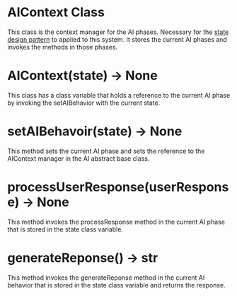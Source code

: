 # AIContext Class
This class is the context manager for the AI phases. Necessary for the <a href= 'https://www.geeksforgeeks.org/state-design-pattern/'>state design pattern</a> to applied to this system. It stores the current AI phases and invokes the methods in those phases.

# AIContext(state) -> None
This class has a class variable that holds a reference to the current AI phase by invoking the setAIBehavior with the current state.

# setAIBehavoir(state) -> None
This method sets the current AI phase and sets the reference to the AIContext manager in the AI abstract base class.

# processUserResponse(userResponse) -> None
This method invokes the processResponse method in the current AI phase that is stored in the state class variable.

# generateReponse() -> str
This method invokes the generateReponse method in the current AI behavior that is stored in the state class variable and returns the response.